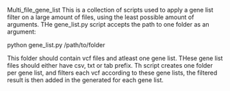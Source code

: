Multi_file_gene_list
This is a collection of scripts used to apply a gene list filter on a large amount of files, using the least possible amount of arguments.
THe gene_list.py script accepts the path to one folder as an argument:

python gene_list.py /path/to/folder

This folder should contain vcf files and atleast one gene list. THese gene list files should either have csv, txt or tab prefix.
Th script creates one folder per gene list, and filters each vcf according to these gene lists, the filtered result is then added in the
generated for each gene list.
